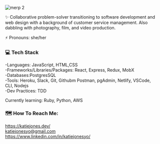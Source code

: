 ![merp 2](https://user-images.githubusercontent.com/70240110/106085609-6264b600-60d5-11eb-99d3-1efc200081b6.png)

✨ Collaborative problem-solver transitioning to software development and web design with a background of customer service management. Also dabbling with photography, film, and video production.

⚡ Pronouns: she/her


### 💻 Tech Stack

-Languages: JavaScript, HTML,CSS
<br>
-Frameworks/Libraries/Packages: React, Express, Redux, MobX
<br>
-Databases:PostgresSQL
<br>
-Tools: Heroku, Slack, Git, Githubm Postman, pgAdmin, Netlify, VSCode, CLI, Nodejs
<br>
-Dev Practices: TDD

Currently learning: Ruby, Python, AWS 


### 🗺️ How To Reach Me:

https://katiejones.dev/
<br> 
katiejonesyo@gmail.com
<br>
https://www.linkedin.com/in/katiejonesyo/





<!--
**katiejonesyo/katiejonesyo** is a ✨ _special_ ✨ repository because its `README.md` (this file) appears on your GitHub profile.

Here are some ideas to get you started:

- 🔭 I’m currently working on ...
- 🌱 I’m currently learning ...
- 👯 I’m looking to collaborate on ...
- 🤔 I’m looking for help with ...
- 💬 Ask me about ...
- 📫 How to reach me: ...
- 😄 Pronouns: ...
- ⚡ Fun fact: ...
-->
